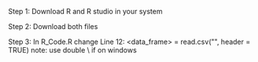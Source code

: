 Step 1: Download R and R studio in your system 

Step 2: Download both files 

Step 3: In R_Code.R change Line 12: <data_frame> = read.csv("<CSV file stored location>", header = TRUE)   note: use double \\ if on windows
